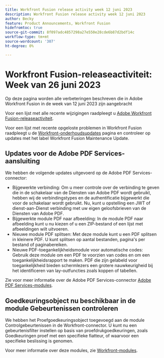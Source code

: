 ```yaml
---
title: Workfront Fusion release activity week 12 juni 2023
description: Workfront Fusion release activity week 12 juni 2023
author: Becky
feature: Product Announcements, Workfront Fusion
hidefromtoc: true
source-git-commit: 8f097adc4857298a27e550e28cde6b87d2bdf14c
workflow-type: tm+mt
source-wordcount: '307'
ht-degree: 0%

---
```


# Workfront Fusion-releaseactiviteit: Week van 26 juni 2023

Op deze pagina worden alle verbeteringen beschreven die in Adobe Workfront Fusion in de week van 12 juni 2023 zijn aangebracht

Voor een lijst met alle recente wijzigingen raadpleegt u [Adobe Workfront Fusion-releaseactiviteit](../../../product-announcements/product-releases/fusion-release-activity/fusion-release-activity.md).

Voor een lijst met recente opgeloste problemen in Workfront Fusion raadpleegt u de [Workfront-onderhoudsupdates](https://experienceleague.adobe.com/docs/workfront-known-issues/releases/current-updates.html) pagina en controleer op updates met het label Workfront Fusion Maintenance Update.

## Updates voor de Adobe PDF Services-aansluiting

We hebben de volgende updates uitgevoerd op de Adobe PDF Services-connector:

* Bijgewerkte verbinding: Om u meer controle over de verbinding te geven die in de schakelaar van de Diensten van Adobe PDF wordt gebruikt, hebben wij de verbindingstypes en de authentificatie bijgewerkt die voor de schakelaar wordt gebruikt. Nu, kunt u opstelling een JWT of dienst-aan-Dienst verbinding met uw eigen geloofsbrieven van de Diensten van Adobe PDF.
* Bijgewerkte module PDF naar afbeelding: In de module PDF naar afbeelding kunt u nu kiezen of u een ZIP-bestand of een lijst met afbeeldingen wilt uitvoeren.
* Nieuwe module PDF splitsen: Met deze module kunt u een PDF splitsen in kleinere PDF. U kunt splitsen op aantal bestanden, pagina&#39;s per bestand of paginabereiken.
* Nieuwe PDF-toegankelijkheidsmodule voor automatische codes: Gebruik deze module om een PDF te voorzien van codes en om een toegankelijkheidsrapport te maken. PDF die zijn gelabeld voor toegankelijkheid bieden schermlezers een grotere nauwkeurigheid bij het identificeren van lay-outfuncties zoals koppen of tabellen.

Zie voor meer informatie over de Adobe PDF Services-connector [Adobe PDF Services-modules](/help/quicksilver/workfront-fusion/apps-and-their-modules/pdf-modules.md).

## Goedkeuringsobject nu beschikbaar in de module Gebeurtenissen controleren

We hebben het Proefgoedkeuringsobject toegevoegd aan de module Controlgebeurtenissen in de Workfront-connector. U kunt nu een gebeurtenisfilter instellen op basis van proefdrukgoedkeuringen, zoals Goedkeuringen proef met een specifieke fiatteur, of waarvoor een specifieke beslissing is genomen.

Voor meer informatie over deze modules, zie [Workfront-modules](/help/quicksilver/workfront-fusion/apps-and-their-modules/workfront-modules.md#triggers).
